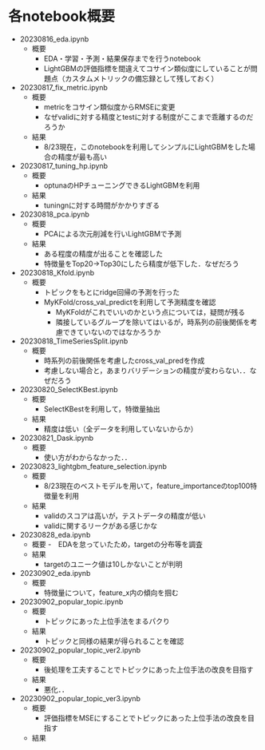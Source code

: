 # 各notebook概要
- 20230816_eda.ipynb
    - 概要
        - EDA・学習・予測・結果保存までを行うnotebook
        - LightGBMの評価指標を間違えてコサイン類似度にしていることが問題点（カスタムメトリックの備忘録として残しておく）
- 20230817_fix_metric.ipynb
    - 概要
        - metricをコサイン類似度からRMSEに変更
        - なぜvalidに対する精度とtestに対する制度がここまで乖離するのだろうか
    - 結果
        - 8/23現在，このnotebookを利用してシンプルにLightGBMをした場合の精度が最も高い
- 20230817_tuning_hp.ipynb
    - 概要
        - optunaのHPチューニングできるLightGBMを利用
    - 結果
        - tuningnに対する時間がかかりすぎる
- 20230818_pca.ipynb
    - 概要
        - PCAによる次元削減を行いLightGBMで予測
    - 結果
        - ある程度の精度が出ることを確認した
        - 特徴量をTop20->Top30にしたら精度が低下した．なぜだろう
- 20230818_Kfold.ipynb
    - 概要
        - トピックをもとにridge回帰の予測を行った
        - MyKFold/cross_val_predictを利用して予測精度を確認
            - MyKFoldがこれでいいのかという点については，疑問が残る
            - 隣接しているグループを除いてはいるが，時系列の前後関係を考慮できていないのではなかろうか
- 20230818_TimeSeriesSplit.ipynb
    - 概要
        - 時系列の前後関係を考慮したcross_val_predを作成
        - 考慮しない場合と，あまりバリデーションの精度が変わらない．．なぜだろう
- 20230820_SelectKBest.ipynb
    - 概要
        - SelectKBestを利用して，特徴量抽出
    - 結果
        - 精度は低い（全データを利用していないからか）
- 20230821_Dask.ipynb
    - 概要
        - 使い方がわからなかった．．
- 20230823_lightgbm_feature_selection.ipynb
    - 概要
        - 8/23現在のベストモデルを用いて，feature_importanceのtop100特徴量を利用
    - 結果
        - validのスコアは高いが，テストデータの精度が低い
        - validに関するリークがある感じかな
- 20230828_eda.ipynb
    - 概要
        -　EDAを怠っていたため，targetの分布等を調査
    - 結果
        - targetのユニーク値は10しかないことが判明
- 20230902_eda.ipynb
    - 概要
        - 特徴量について，feature_x内の傾向を掴む
- 20230902_popular_topic.ipynb
    - 概要
        - トピックにあった上位手法をまるパクり
    - 結果
        - トピックと同様の結果が得られることを確認
- 20230902_popular_topic_ver2.ipynb
    - 概要
        - 後処理を工夫することでトピックにあった上位手法の改良を目指す
    - 結果
        - 悪化．．
- 20230902_popular_topic_ver3.ipynb
    - 概要
        - 評価指標をMSEにすることでトピックにあった上位手法の改良を目指す
    - 結果
    
        
  

 